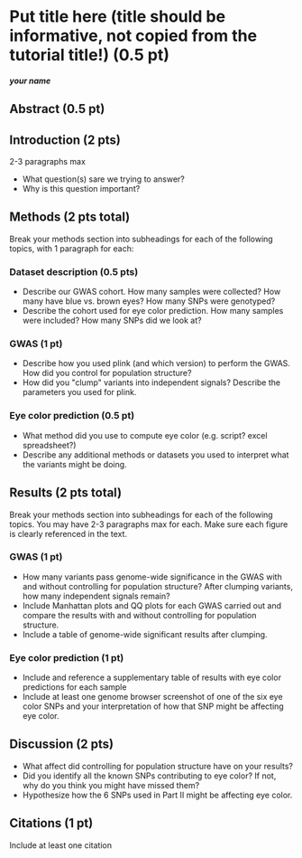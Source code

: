 # Put title here (title should be informative, not copied from the tutorial title!) (0.5 pt)
##### your name

## Abstract (0.5 pt)

## Introduction (2 pts)

2-3 paragraphs max
* What question(s) sare we trying to answer?
* Why is this question important?

## Methods (2 pts total)

Break your methods section into subheadings for each of the following topics, with 1 paragraph for each:

### Dataset description (0.5 pts)
* Describe our GWAS cohort. How many samples were collected? How many have blue vs. brown eyes? How many SNPs were genotyped?
* Describe the cohort used for eye color prediction. How many samples were included? How many SNPs did we look at?

### GWAS (1 pt)
* Describe how you used plink (and which version) to perform the GWAS. How did you control for population structure?
* How did you "clump" variants into independent signals? Describe the parameters you used for plink.

### Eye color prediction (0.5 pt)
* What method did you use to compute eye color (e.g. script? excel spreadsheet?)
* Describe any additional methods or datasets you used to interpret what the variants might be doing.

## Results (2 pts total)

Break your methods section into subheadings for each of the following topics.
You may have 2-3 paragraphs max for each. Make sure each figure is clearly referenced in the text.

### GWAS (1 pt)
* How many variants pass genome-wide significance in the GWAS with and without controlling for population structure? After clumping variants, how many independent signals remain?
* Include Manhattan plots and QQ plots for each GWAS carried out and compare the results with and without controlling for population structure.
* Include a table of genome-wide significant results after clumping.

### Eye color prediction (1 pt)
* Include and reference a supplementary table of results with eye color predictions for each sample
* Include at least one genome browser screenshot of one of the six eye color SNPs and your interpretation of how that SNP might be affecting eye color.

## Discussion (2 pts)
* What affect did controlling for population structure have on your results?
* Did you identify all the known SNPs contributing to eye color? If not, why do you think you might have missed them?
* Hypothesize how the 6 SNPs used in Part II might be affecting eye color. 

## Citations (1 pt)
Include at least one citation


